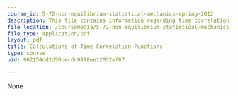 ```yaml
---
course_id: 5-72-non-equilibrium-statistical-mechanics-spring-2012
description: This file contains information regarding time correlation functions.
file_location: /coursemedia/5-72-non-equilibrium-statistical-mechanics-spring-2012/902154dd2d50becdc0878ee12052ef87_MIT5_72S12_master4.pdf
file_type: application/pdf
layout: pdf
title: Calculations of Time Correlation Functions
type: course
uid: 902154dd2d50becdc0878ee12052ef87

---
```

None